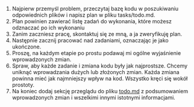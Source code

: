 1. Najpierw przemyśl problem, przeczytaj bazę kodu w poszukiwaniu odpowiednich plików i napisz plan w pliku tasks/todo.md.
2. Plan powinien zawierać listę zadań do wykonania, które możesz odznaczać po ich wykonaniu
3. Zanim zaczniesz pracę, skontaktuj się ze mną, a ja zweryfikuję plan.
4. Następnie zacznij pracować nad zadaniami, oznaczając je jako ukończone.
5. Proszę, na każdym etapie po prostu podawaj mi ogólne wyjaśnienie wprowadzonych zmian.
6. Spraw, aby każde zadanie i zmiana kodu były jak najprostsze. Chcemy uniknąć wprowadzania dużych lub złożonych zmian. Każda zmiana powinna mieć jak najmniejszy wpływ na kod. Wszystko kręci się wokół prostoty.
7. Na koniec dodaj sekcję przeglądu do pliku [todo.md](http://todo.md/​) z podsumowaniem wprowadzonych zmian i wszelkimi innymi istotnymi informacjami.